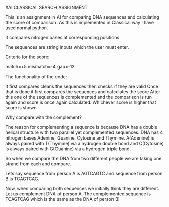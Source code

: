#AI CLASSICAL SEARCH ASSIGNMENT

This is an assignment in AI for comparing DNA sequences and calculating the score of comparison.
As this is implemented in Classical way I have used normal python.

It compares nitrogen bases at corresponding positions.

The sequences are string inputs which the user must enter.

Criteria for the score:

  match=+5
  mismatch=-4
  gap=-12

The functionality of the code:

  It first compares cleans the sequences then checks if they are valid
  Once that is done it first compares the sequences and calculates the score
  After this one of the sequences is complemented and the comparison is run again and score is once again calculated.
  Whichever score is higher that score is shown

Why compare with the complement?

  The reason for complementing a sequence is because DNA has a double helical structure with two parallel yet complemented sequences.
  DNA has 4 nitrogen bases Adenine, Guanine, Cytosine and Thymine. A(Adenine) is always paired with T(Thymine) via a hydrogen double bond and C(Cytosine)
  is always paired with G(Guanine) via a hydrogen triple bond.
  
  So when we compare the DNA from two different people we are taking one strand from each and compare.
  
  Lets say sequence from person A is AGTCAGTC and sequence from person B is TCAGTCAG.
  
  Now, when comparing both sequences we initially think they are different. Let us complement DNA of person A. 
  The complemented sequence is TCAGTCAG which is the same as the DNA of person B!
